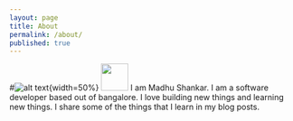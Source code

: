 ```yaml
---
layout: page
title: About
permalink: /about/
published: true
---
```

#![alt text](/blog/images/MadhuShankar_Pic.jpg "Logo Title Text 1"){width=50%} 
<img src="https://github.com/favicon.ico" width="48"> I am Madhu Shankar. I am a software developer based out of bangalore. I love building new things and learning new things. I share some of the things that I learn in my blog posts.

